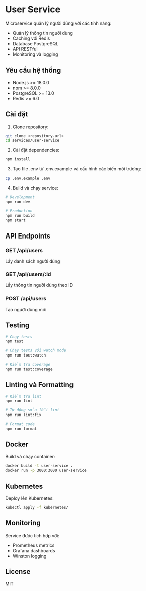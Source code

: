 # User Service

Microservice quản lý người dùng với các tính năng:
- Quản lý thông tin người dùng
- Caching với Redis
- Database PostgreSQL
- API RESTful
- Monitoring và logging

## Yêu cầu hệ thống

- Node.js >= 18.0.0
- npm >= 8.0.0
- PostgreSQL >= 13.0
- Redis >= 6.0

## Cài đặt

1. Clone repository:
```bash
git clone <repository-url>
cd services/user-service
```

2. Cài đặt dependencies:
```bash
npm install
```

3. Tạo file .env từ .env.example và cấu hình các biến môi trường:
```bash
cp .env.example .env
```

4. Build và chạy service:
```bash
# Development
npm run dev

# Production
npm run build
npm start
```

## API Endpoints

### GET /api/users
Lấy danh sách người dùng

### GET /api/users/:id
Lấy thông tin người dùng theo ID

### POST /api/users
Tạo người dùng mới

## Testing

```bash
# Chạy tests
npm test

# Chạy tests với watch mode
npm run test:watch

# Kiểm tra coverage
npm run test:coverage
```

## Linting và Formatting

```bash
# Kiểm tra lint
npm run lint

# Tự động sửa lỗi lint
npm run lint:fix

# Format code
npm run format
```

## Docker

Build và chạy container:
```bash
docker build -t user-service .
docker run -p 3000:3000 user-service
```

## Kubernetes

Deploy lên Kubernetes:
```bash
kubectl apply -f kubernetes/
```

## Monitoring

Service được tích hợp với:
- Prometheus metrics
- Grafana dashboards
- Winston logging

## License

MIT 